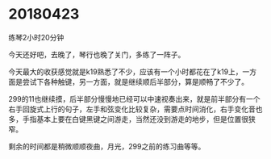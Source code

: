 # 20180423

练琴2小时20分钟

今天还好吧，去晚了，琴行也晚了关门，多练了一阵子。

今天最大的收获感觉就是k19熟悉了不少，应该有一个小时都花在了k19上，一方面是尝试下各种触键，另一方面，就是继续顺后半部分，算是顺畅了不少了。

299的11也继续摸，后半部分慢慢地已经可以中速视奏出来，就是前半部分有一个右手回旋式上行的句子，左手和弦变化比较复杂，需要点时间消化，右手变化音也多，手指基本上要在白键黑键之间游走，当然还没到游走的地步，但是位置很狭窄。

剩余的时间都是稍微顺顺夜曲，月光，299之前的练习曲等等。
